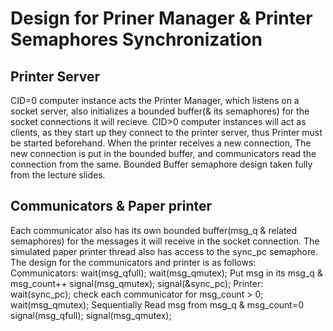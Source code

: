 # Design for Priner Manager & Printer Semaphores Synchronization

## Printer Server

CID=0 computer instance acts the Printer Manager, which listens on a socket server, also initializes a bounded buffer(& its semaphores) for the socket connections it will recieve.
CID>0 computer instances will act as clients, as they start up they connect to the printer server, thus Printer must be started beforehand.
When the printer receives a new connection, The new connection is put in the bounded buffer, and communicators read the connection from the same.
Bounded Buffer semaphore design taken fully from the lecture slides.

## Communicators & Paper printer

Each communicator also has its own bounded buffer(msg_q & related semaphores) for the messages it will receive in the socket connection.
The simulated paper printer thread also has access to the sync_pc semaphore.
The design for the communicators and printer is as follows:
Communicators: wait(msg_qfull); wait(msg_qmutex); Put msg in its msg_q & msg_count++ signal(msg_qmutex); signal(&sync_pc);
Printer: wait(sync_pc); check each communicator for msg_count > 0; wait(msg_qmutex); Sequentially Read msg from msg_q & msg_count=0 signal(msg_qfull); signal(msg_qmutex);
